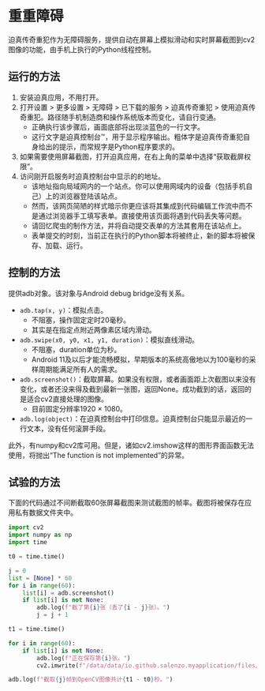 # 重重障碍
迫真传奇重犯作为无障碍服务，提供自动在屏幕上模拟滑动和实时屏幕截图到cv2图像的功能，由手机上执行的Python线程控制。

## 运行的方法

1. 安装迫真应用，不用打开。
2. 打开设置 > 更多设置 > 无障碍 > 已下载的服务 > 迫真传奇重犯 > 使用迫真传奇重犯。路径随手机制造商和操作系统版本而变化，请自行变通。
   * 正确执行该步骤后，画面底部将出现淡蓝色的一行文字。
   * 这行文字是迫真控制台™，用于显示程序输出。粗体字是迫真传奇重犯自身给出的提示，而常规字是Python程序要求的。
3. 如果需要使用屏幕截图，打开迫真应用，在右上角的菜单中选择“获取截屏权限”。
4. 访问刚开启服务时迫真控制台中显示的的地址。
    * 该地址指向局域网内的一个站点。你可以使用网域内的设备（包括手机自己）上的浏览器登陆该站点。
    * 然而，该网页简陋的样式暗示你更应该将其集成到代码编辑工作流中而不是通过浏览器手工填写表单。直接使用该页面将遇到代码丢失等问题。
    * 请回忆爬虫的制作方法，并将自动提交表单的方法其套用在该站点上。
    * 表单提交的时刻，当前正在执行的Python脚本将被终止，新的脚本将被保存、加载、运行。

## 控制的方法

提供adb对象。该对象与Android debug bridge没有关系。

- `adb.tap(x, y)`：模拟点击。
  - 不阻塞，操作固定定时20毫秒。
  - 其实是在指定点附近两像素区域内滑动。
- `adb.swipe(x0, y0, x1, y1, duration)`：模拟直线滑动。
  - 不阻塞，duration单位为秒。
  - Android 11及以后才能流畅模拟，早期版本的系统高傲地以为100毫秒的采样周期能满足所有人的需求。
- `adb.screenshot()`：截取屏幕。如果没有权限，或者画面距上次截图以来没有变化，或者还没来得及截到最新一张图，返回None。成功截到的话，返回的是适合cv2直接处理的图像。
  - 目前固定分辨率1920 × 1080。
- `adb.log(object)`：在迫真控制台中打印信息。迫真控制台只能显示最近的一行文本，没有任何滚屏手段。

此外，有numpy和cv2库可用。但是，诸如cv2.imshow这样的图形界面函数无法使用，将抛出“The function is not implemented”的异常。

## 试验的方法

下面的代码通过不间断截取60张屏幕截图来测试截图的帧率。截图将被保存在应用私有数据文件夹中。

```python
import cv2
import numpy as np
import time

t0 = time.time()

j = 0
list = [None] * 60
for i in range(60):
    list[i] = adb.screenshot()
    if list[i] is not None:
        adb.log(f"截了第{i}张（丢了{i - j}张）。")
        j = j + 1

t1 = time.time()

for i in range(60):
    if list[i] is not None:
        adb.log(f"正在保存第{i}张。")
        cv2.imwrite(f"/data/data/io.github.salenzo.myapplication/files/{i}.png", list[i])

adb.log(f"截取{j}帧到OpenCV图像共计{t1 - t0}秒。")
```
